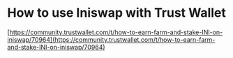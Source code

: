 # How to use Iniswap with Trust Wallet

[https://community.trustwallet.com/t/how-to-earn-farm-and-stake-INI-on-iniswap/70964](https://community.trustwallet.com/t/how-to-earn-farm-and-stake-INI-on-iniswap/70964)

